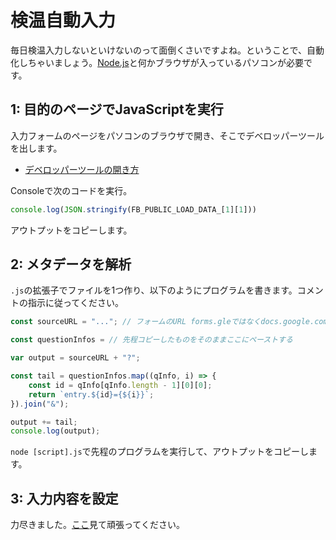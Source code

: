 # 検温自動入力

毎日検温入力しないといけないのって面倒くさいですよね。ということで、自動化しちゃいましょう。[Node.js](https://nodejs.org/ja/)と何かブラウザが入っているパソコンが必要です。

## 1: 目的のページでJavaScriptを実行

入力フォームのページをパソコンのブラウザで開き、そこでデベロッパーツールを出します。

- [デベロッパーツールの開き方](https://developer.mozilla.org/ja/docs/Learn/Common_questions/What_are_browser_developer_tools)

Consoleで次のコードを実行。

```JavaScript
console.log(JSON.stringify(FB_PUBLIC_LOAD_DATA_[1][1]))
```

アウトプットをコピーします。

## 2: メタデータを解析

`.js`の拡張子でファイルを1つ作り、以下のようにプログラムを書きます。コメントの指示に従ってください。

```JavaScript
const sourceURL = "..."; // フォームのURL forms.gleではなくdocs.google.comのもの

const questionInfos = // 先程コピーしたものをそのままここにペーストする

var output = sourceURL + "?";

const tail = questionInfos.map((qInfo, i) => {
    const id = qInfo[qInfo.length - 1][0][0];
    return `entry.${id}={${i}}`;
}).join("&");

output += tail;
console.log(output);
```

`node [script].js`で先程のプログラムを実行して、アウトプットをコピーします。

## 3: 入力内容を設定

力尽きました。[ここ](https://qiita.com/mkohei/items/b62700b46bb71bf0a9c3)見て頑張ってください。
